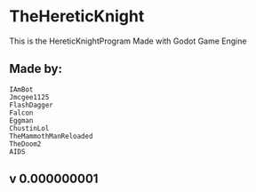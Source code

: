 # TheHereticKnight
This is the HereticKnightProgram
Made with Godot Game Engine

## Made by:
    IAmBot
    Jmcgee1125
    FlashDagger
    Falcon
    Eggman
    ChustinLol
    TheMammothManReloaded
    TheDoom2
    AIDS

## v 0.000000001
